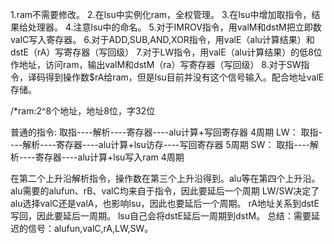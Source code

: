 

1.ram不需要修改。
2.在lsu中实例化ram，全权管理。
3.在lsu中增加取指令，结果给处理器。
4.注意lsu中的命名。
5.对于IMROV指令，用valM和dstM把立即数valC写入寄存器。
6.对于ADD,SUB,AND,XOR指令，用valE（alu计算结果）和dstE（rA）写寄存器（写回级）
7.对于LW指令，用valE（alu计算结果）的低8位作地址，访问ram，输出valM和dstM（ra）写寄存器（写回级）
8.对于SW指令，译码得到操作数$rA给ram，但是lsu目前并没有这个信号输入。配合地址valE存储。

/*ram:2^8个地址，地址8位，字32位

普通的指令: 取指----解析----寄存器----alu计算+写回寄存器      4周期
LW：       取指----解析----寄存器----alu计算+lsu访存----写回寄存器   5周期
SW：       取指----解析----寄存器----alu计算+lsu写入ram   4周期

在第二个上升沿解析指令，操作数在第三个上升沿得到。alu等在第四个上升沿。
alu需要的alufun、rB、valC均来自于指令，因此要延后一个周期
LW/SW决定了alu选择valC还是valA，也影响lsu，因此也要延后一个周期。
rA地址关系到dstE写回，因此要延后一周期。
lsu自己会将dstE延后一周期到dstM。
总结：需要延迟的信号：alufun,valC,rA,LW,SW。
